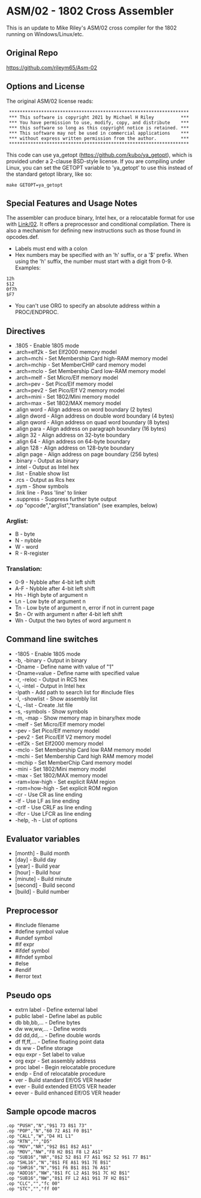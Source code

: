 
# ASM/02 - 1802 Cross Assembler

This is an update to Mike Riley's ASM/02 cross compiler for the 1802 running on Windows/Linux/etc.

## Original Repo
https://github.com/rileym65/Asm-02

## Options and License

The original ASM/02 license reads:
```
 *******************************************************************
 *** This software is copyright 2021 by Michael H Riley          ***
 *** You have permission to use, modify, copy, and distribute    ***
 *** this software so long as this copyright notice is retained. ***
 *** This software may not be used in commercial applications    ***
 *** without express written permission from the author.         ***
 *******************************************************************
```
This code can use ya_getopt (https://github.com/kubo/ya_getopt), which is provided under a 2-clause BSD-style license.
If you are compiling under Linux, you can set the GETOPT variable to 'ya_getopt' to use this instead of the standard getopt library, like so:

```
make GETOPT=ya_getopt
```

## Special Features and Usage Notes
The assembler can produce binary, Intel hex, or a relocatable format for use with [Link/02](https://github.com/arhefner/Link-02).
It offers a preprocessor and conditional compilation. There is also a mechanism for defining new instructions
such as those found in opcodes.def.

* Labels must end with a colon
* Hex numbers may be specified with an 'h' suffix, or a '$' prefix. When using the 'h' suffix, the number must start with a digit from 0-9.  
Examples:
```
12h
$12
0f7h
$F7
```
* You can't use ORG to specify an absolute address within a PROC/ENDPROC.

## Directives

* .1805        - Enable 1805 mode
* .arch=elf2k  - Set Elf2000 memory model
* .arch=mchi   - Set Membership Card high-RAM memory model
* .arch=mchip  - Set MemberCHIP card memory model
* .arch=mclo   - Set Membership Card low-RAM memory model
* .arch=melf   - Set Micro/Elf memory model
* .arch=pev    - Set Pico/Elf memory model
* .arch=pev2   - Set Pico/Elf V2 memory model
* .arch=mini   - Set 1802/Mini memory model
* .arch=max    - Set 1802/MAX memory model
* .align word  - Align address on word boundary (2 bytes)
* .align dword - Align address on double word boundary (4 bytes)
* .align qword - Align address on quad word boundary (8 bytes)
* .align para  - Align address on paragraph boundary (16 bytes)
* .align 32    - Align address on 32-byte boundary
* .align 64    - Align address on 64-byte boundary
* .align 128   - Align address on 128-byte boundary
* .align page  - Align address on page boundary (256 bytes)
* .binary      - Output as binary
* .intel       - Output as Intel hex
* .list        - Enable show list
* .rcs         - Output as Rcs hex
* .sym         - Show symbols
* .link line   - Pass 'line' to linker
* .suppress    - Suppress further byte output
* .op "opcode","arglist","translation" (see examples, below)

### Arglist:

*  B - byte
*  N - nybble
*  W - word
*  R - R-register

### Translation:
*  0-9 - Nybble after 4-bit left shift
*  A-F - Nybble after 4-bit left shift
*  Hn  - High byte of argument n
*  Ln  - Low byte of argument n
*  Tn  - Low byte of argument n, error if not in current page
*  $n  - Or with argument n after 4-bit left shift
*  Wn  - Output the two bytes of word argument n

## Command line switches
* -1805         - Enable 1805 mode
* -b, -binary   - Output in binary
* -Dname        - Define name with value of "1"
* -Dname=value  - Define name with specified value
* -r, -reloc    - Output in RCS hex
* -i, -intel    - Output in Intel hex
* -Ipath        - Add path to search list for #include files
* -l, -showlist - Show assembly list
* -L, -list     - Create .lst file
* -s, -symbols  - Show symbols
* -m, -map      - Show memory map in binary/hex mode
* -melf         - Set Micro/Elf memory model
* -pev          - Set Pico/Elf memory model
* -pev2         - Set Pico/Elf V2 memory model
* -elf2k        - Set Elf2000 memory model
* -mclo         - Set Membership Card low RAM memory model
* -mchi         - Set Membership Card high RAM memory model
* -mchip        - Set MemberChip Card memory model
* -mini         - Set 1802/Mini memory model
* -max          - Set 1802/MAX memory model
* -ram=low-high - Set explicit RAM region
* -rom=how-high - Set explicit ROM region
* -cr           - Use CR as line ending
* -lf           - Use LF as line ending
* -crlf         - Use CRLF as line ending
* -lfcr         - Use LFCR as line ending
* -help, -h     - List of options

## Evaluator variables
* [month]         - Build month
* [day]           - Build day
* [year]          - Build year
* [hour]          - Build hour
* [minute]        - Build minute
* [second]        - Build second
* [build]         - Build number

## Preprocessor
* #include filename
* #define symbol value
* #undef symbol
* #if expr
* #ifdef symbol
* #ifndef symbol
* #else
* #endif
* #error text

## Pseudo ops
* extrn label   - Define external label
* public label  - Define label as public
* db  bb,bb,... - Define bytes
* dw  ww,ww,... - Define words
* dd  dd,dd,... - Define double words
* df  ff,ff,... - Define floating point data
* ds  ww        - Define storage
* equ expr      - Set label to value
* org expr      - Set assembly address
* proc label    - Begin relocatable procedure
* endp          - End of relocatable procedure
* ver           - Build standard Elf/OS VER header
* ever          - Build extended Elf/OS VER header
* eever         - Build enhanced Elf/OS VER header
  
## Sample opcode macros
```
.op "PUSH","N","9$1 73 8$1 73"
.op "POP","N","60 72 A$1 F0 B$1"
.op "CALL","W","D4 H1 L1"
.op "RTN","","D5"
.op "MOV","NR","9$2 B$1 8$2 A$1"
.op "MOV","NW","F8 H2 B$1 F8 L2 A$1"
.op "SUB16","NR","8$2 52 8$1 F7 A$1 9$2 52 9$1 77 B$1"
.op "SHL16","N","8$1 FE A$1 9$1 7E B$1"
.op "SHR16","N","9$1 F6 B$1 8$1 76 A$1"
.op "ADD16","NW","8$1 FC L2 A$1 9$1 7C H2 B$1"
.op "SUB16","NW","8$1 FF L2 A$1 9$1 7F H2 B$1"
.op "CLC","","fc 00"
.op "STC","","ff 00"
```
